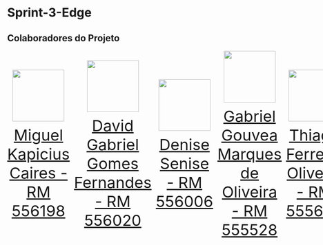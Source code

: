 # Sprint-3-Edge
## Colaboradores do Projeto
<div style="display: flex; justify-content: space-between; align-items: center;">
<a href="https://github.com/miguelkapicius" target="_blank" style="text-align: center; margin-right: 10px;">
<img loading="lazy" src="https://avatars.githubusercontent.com/miguelkapicius" width=120>
<p style="font-size:min(2vh, 36px); margin-top: 10px;">Miguel Kapicius Caires - RM 556198</p>
</a>
<a href="https://github.com/dav0fc" target="_blank" style="text-align: center; margin-right: 10px;">
<img loading="lazy" src="https://avatars.githubusercontent.com/dav0fc" width=120>
<p style="font-size:min(2vh, 36px); margin-top: 10px;">David Gabriel Gomes Fernandes - RM 556020</p>
</a>
<a href="https://github.com/desenise" target="_blank" style="text-align: center; margin-right: 10px;">
<img loading="lazy" src="https://avatars.githubusercontent.com/desenise" width=120>
<p style="font-size:min(2vh, 36px); margin-top: 10px;">Denise Senise - RM 556006</p>
</a>
<a href="https://github.com/gab-gouvea" target="_blank" style="text-align: center; margin-right: 10px;">
<img loading="lazy" src="https://avatars.githubusercontent.com/gab-gouvea" width=120>
<p style="font-size:min(2vh, 36px); margin-top: 10px;">Gabriel Gouvea Marques de Oliveira - RM 555528</p>
</a>
<a href="https://github.com/Thiago-ferreirazz" target="_blank" style="text-align: center; margin-right: 10px;">
<img loading="lazy" src="https://avatars.githubusercontent.com/Thiago-ferreirazz" width=120>
<p style="font-size:min(2vh, 36px); margin-top: 10px;">Thiago Ferreira Oliveira - RM 555608</p>
</a>
</div>
